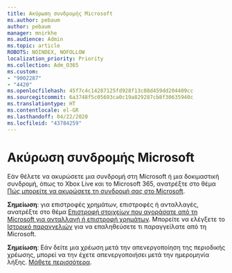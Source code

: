 ```yaml
---
title: Ακύρωση συνδρομής Microsoft
ms.author: pebaum
author: pebaum
manager: mnirkhe
ms.audience: Admin
ms.topic: article
ROBOTS: NOINDEX, NOFOLLOW
localization_priority: Priority
ms.collection: Adm_O365
ms.custom:
- "9002287"
- "4420"
ms.openlocfilehash: 45f7c4c14287125fd928f13c08d459dd204409cc
ms.sourcegitcommit: 6a3748f5c05693ca0c19a829287cb8f30635940c
ms.translationtype: HT
ms.contentlocale: el-GR
ms.lasthandoff: 04/22/2020
ms.locfileid: "43784259"
---
```

# <a name="cancel-microsoft-subscription"></a>Ακύρωση συνδρομής Microsoft

Εάν θέλετε να ακυρώσετε μια συνδρομή στη Microsoft ή μια δοκιμαστική συνδρομή, όπως το Xbox Live και το Microsoft 365, ανατρέξτε στο θέμα [Πώς μπορείτε να ακυρώσετε τη συνδρομή σας στο Microsoft](https://support.microsoft.com/help/4027815).

**Σημείωση**: για επιστροφές χρημάτων, επιστροφές ή ανταλλαγές, ανατρέξτε στο θέμα [Επιστροφή στοιχείων που αγοράσατε από τη Microsoft για ανταλλαγή ή επιστροφή χρημάτων](https://support.microsoft.com/help/10558). Μπορείτε να ελέγξετε το [Ιστορικό παραγγελιών](https://account.microsoft.com/billing/orders/) για να επαληθεύσετε τι παραγγείλατε από τη Microsoft. 

**Σημείωση**: Εάν δείτε μια χρέωση μετά την απενεργοποίηση της περιοδικής χρέωσης, μπορεί να την έχετε απενεργοποιήσει μετά την ημερομηνία λήξης. [Μάθετε περισσότερα](https://support.microsoft.com/help/10640). 
